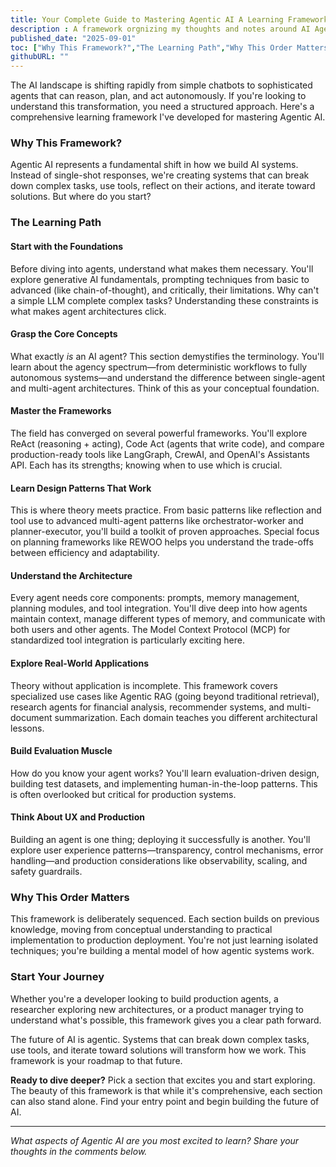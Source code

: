 ```yaml
---
title: Your Complete Guide to Mastering Agentic AI A Learning Framework
description : A framework orgnizing my thoughts and notes around AI Agents
published_date: "2025-09-01"
toc: ["Why This Framework?","The Learning Path","Why This Order Matters","Start Your Journey"]
githubURL: ""
---
```


The AI landscape is shifting rapidly from simple chatbots to sophisticated agents that can reason, plan, and act autonomously. If you're looking to understand this transformation, you need a structured approach. Here's a comprehensive learning framework I've developed for mastering Agentic AI.

### Why This Framework?
Agentic AI represents a fundamental shift in how we build AI systems. Instead of single-shot responses, we're creating systems that can break down complex tasks, use tools, reflect on their actions, and iterate toward solutions. But where do you start?
### The Learning Path

#### Start with the Foundations

Before diving into agents, understand what makes them necessary. You'll explore generative AI fundamentals, prompting techniques from basic to advanced (like chain-of-thought), and critically, their limitations. Why can't a simple LLM complete complex tasks? Understanding these constraints is what makes agent architectures click.

#### Grasp the Core Concepts

What exactly *is* an AI agent? This section demystifies the terminology. You'll learn about the agency spectrum—from deterministic workflows to fully autonomous systems—and understand the difference between single-agent and multi-agent architectures. Think of this as your conceptual foundation.

#### Master the Frameworks

The field has converged on several powerful frameworks. You'll explore ReAct (reasoning + acting), Code Act (agents that write code), and compare production-ready tools like LangGraph, CrewAI, and OpenAI's Assistants API. Each has its strengths; knowing when to use which is crucial.

#### Learn Design Patterns That Work

This is where theory meets practice. From basic patterns like reflection and tool use to advanced multi-agent patterns like orchestrator-worker and planner-executor, you'll build a toolkit of proven approaches. Special focus on planning frameworks like REWOO helps you understand the trade-offs between efficiency and adaptability.

#### Understand the Architecture

Every agent needs core components: prompts, memory management, planning modules, and tool integration. You'll dive deep into how agents maintain context, manage different types of memory, and communicate with both users and other agents. The Model Context Protocol (MCP) for standardized tool integration is particularly exciting here.

#### Explore Real-World Applications

Theory without application is incomplete. This framework covers specialized use cases like Agentic RAG (going beyond traditional retrieval), research agents for financial analysis, recommender systems, and multi-document summarization. Each domain teaches you different architectural lessons.

#### Build Evaluation Muscle

How do you know your agent works? You'll learn evaluation-driven design, building test datasets, and implementing human-in-the-loop patterns. This is often overlooked but critical for production systems.

#### Think About UX and Production

Building an agent is one thing; deploying it successfully is another. You'll explore user experience patterns—transparency, control mechanisms, error handling—and production considerations like observability, scaling, and safety guardrails.

### Why This Order Matters

This framework is deliberately sequenced. Each section builds on previous knowledge, moving from conceptual understanding to practical implementation to production deployment. You're not just learning isolated techniques; you're building a mental model of how agentic systems work.

### Start Your Journey

Whether you're a developer looking to build production agents, a researcher exploring new architectures, or a product manager trying to understand what's possible, this framework gives you a clear path forward.

The future of AI is agentic. Systems that can break down complex tasks, use tools, and iterate toward solutions will transform how we work. This framework is your roadmap to that future.

**Ready to dive deeper?** Pick a section that excites you and start exploring. The beauty of this framework is that while it's comprehensive, each section can also stand alone. Find your entry point and begin building the future of AI.

---

*What aspects of Agentic AI are you most excited to learn? Share your thoughts in the comments below.*